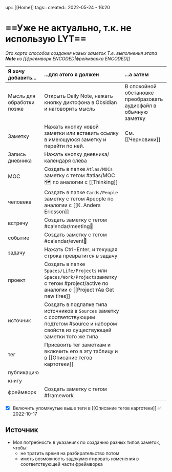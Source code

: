up:: [[Home]] 
tags:: 
created:: 2022-05-24 - 16:20

# ==Уже не актуально, т.к. не использую LYT==
_Это карта способов создания новых заметок_
_Т.е. выполнения этапа **Note** из [[фреймворк ENCODED|фреймворка ENCODED]]_

| Я хочу добавить...                 | ...для этого я должен | ...а затем |
|:------------------------- |:---------------------------------------------------------------------- |:---- |
| Мысль для обработки позже | Открыть Daily Note, нажать кнопку диктофона в Obsidian и наговорить мысль | В спокойной обстановке преобразовать аудиофайл в обычную заметку |
| Заметку    | Нажать кнопку новой заметки или вставить ссылку в имеющуюся заметку и перейти по ней. | См. [[Черновики]] |
| Запись дневника    | Нажать кнопку дневника/календаря слева | 
| MOC        | Создать в папке `Atlas/MOCs` заметку с тегом #atlas/MOC🗺 по аналогии с [[Thinking]] |
| человека   | Создать в папке `Cards/People` заметку с тегом #people по аналогии с [[K. Anders Ericsson]] |
| встречу    | Создать заметку с тегом #calendar/meeting👥 | |
| событие    | Создать заметку с тегом #calendar/event🎪 | |
| задачу     | Нажать Ctrl+Enter, и текущая строка превратится в задачу |
| проект     | Создать в папке `Spaces/Life/Projects` или `Spaces/Work/Projects`заметку с тегом #project/active по аналогии с [[Project тАв Get new tires]] | |
| источник   | Создать в подпапке типа источников в `Sources` заметку с соответствующим подтегом #source и набором свойств из существующей заметки того же типа |
| тег        | Присвоить тег заметкам и включить его в эту таблицу и в [[Описание тегов картотеки]] |
| публикацию |  |
| книгу |  |
| фреймворк      | Создать заметку с тегом #framework |


- [x] Включить упомянутые выше теги в [[Описание тегов картотеки]] ✅ 2022-10-17

## Источник
- Моя потребность в указаниях по созданию разных типов заметок, чтобы:
	- не тратить время на разбирательство потом
	- иметь возможность задокументировать изменения в соответствующей части фреймворка